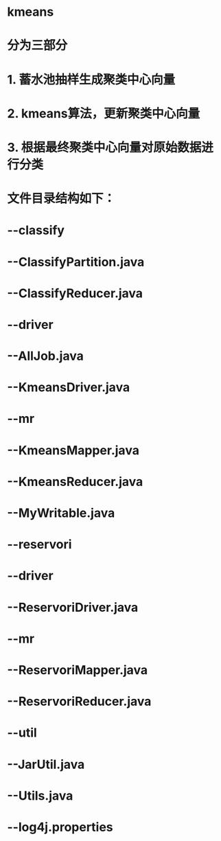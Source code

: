 # kmeans
# 分为三部分
# 1. 蓄水池抽样生成聚类中心向量
# 2. kmeans算法，更新聚类中心向量
# 3. 根据最终聚类中心向量对原始数据进行分类
# 文件目录结构如下：
 #  --classify
 #      --ClassifyPartition.java
 #      --ClassifyReducer.java
 #  --driver
 #      --AllJob.java
 #      --KmeansDriver.java
 #  --mr
 #      --KmeansMapper.java
 #      --KmeansReducer.java
 #      --MyWritable.java
 #  --reservori
 #      --driver
 #          --ReservoriDriver.java
 #      --mr
 #          --ReservoriMapper.java
 #          --ReservoriReducer.java
 #  --util
 #      --JarUtil.java
 #      --Utils.java
 #  --log4j.properties
	
        
